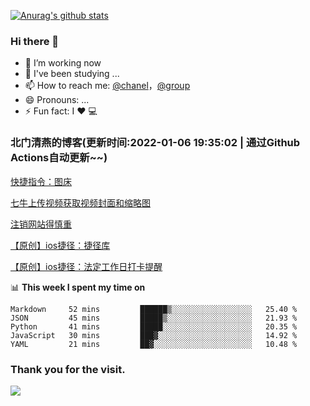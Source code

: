 [![Anurag's github stats](https://github-readme-stats.vercel.app/api?username=bmqy)](https://github.com/anuraghazra/github-readme-stats)
### Hi there 👋
- 🔭 I’m working now
- 🌱 I've been studying ...
- 📫 How to reach me: [@chanel](https://t.me/tcbmqy)，[@group](https://t.me/tgbmqy)
- 😄 Pronouns: ...
- ⚡ Fun fact:  I ❤️ 💻

<!--START_SECTION:bmqy-->

### 北门清燕的博客(更新时间:2022-01-06 19:35:02 | 通过Github Actions自动更新~~)

[快捷指令：图床](https://www.bmqy.net/2637.html)

[七牛上传视频获取视频封面和缩略图](https://www.bmqy.net/2444.html)

[注销网站得慎重](https://www.bmqy.net/2364.html)

[【原创】ios捷径：捷径库](https://www.bmqy.net/2342.html)

[【原创】ios捷径：法定工作日打卡提醒](https://www.bmqy.net/2318.html)

<!--END_SECTION:bmqy-->

📊 **This week I spent my time on**
<!--START_SECTION:waka-->
```text
Markdown     52 mins         ██████▒░░░░░░░░░░░░░░░░░░   25.40 % 
JSON         45 mins         █████▒░░░░░░░░░░░░░░░░░░░   21.93 % 
Python       41 mins         █████░░░░░░░░░░░░░░░░░░░░   20.35 % 
JavaScript   30 mins         ███▓░░░░░░░░░░░░░░░░░░░░░   14.92 % 
YAML         21 mins         ██▓░░░░░░░░░░░░░░░░░░░░░░   10.48 % 
```
<!--END_SECTION:waka-->

### Thank you for the visit.
![](http://profile-counter.glitch.me/bmqy/count.svg)
